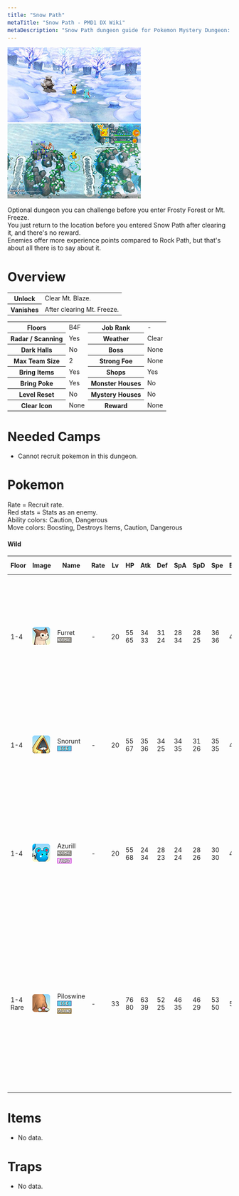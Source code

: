 ```yaml
---
title: "Snow Path"
metaTitle: "Snow Path - PMD1 DX Wiki"
metaDescription: "Snow Path dungeon guide for Pokemon Mystery Dungeon: Rescue Team DX."
---
```


<div class="pageTopImage dungeonPageTopImage2">
  <img src="../images/areas/frosty_forest_intro.jpg"/><img src="../images/areas/snow_path_2.jpg"/>
</div>

Optional dungeon you can challenge before you enter Frosty Forest or Mt. Freeze.<br/>You just return to the location before you entered Snow Path after clearing it, and there's no reward.<br/>Enemies offer more experience points compared to Rock Path, but that's about all there is to say about it.

# Overview

<table class="dungeonOverview">
  <tr>
    <th>Unlock</th>
    <td class="highlightYellow">Clear Mt. Blaze.</td>
  </tr>
  <tr>
    <th>Vanishes</th>
    <td class="highlightYellow">After clearing Mt. Freeze.</td>
  </tr>
</table>

<table class="dungeonTable">
  <tr>
    <th>Floors</th>
    <td>B4F</td>
    <th>Job Rank</th>
    <td>-</td>
  </tr>
  <tr>
    <th>Radar / Scanning</th>
    <td>Yes</td>
    <th>Weather</th>
    <td>Clear</td>
  </tr>
  <tr>
    <th>Dark Halls</th>
    <td>No</td>
    <th>Boss</th>
    <td>None</td>
  </tr>
  <tr>
    <th>Max Team Size</th>
    <td>2</td>
    <th>Strong Foe</th>
    <td>None</td>
  </tr>
  <tr>
    <th>Bring Items</th>
    <td>Yes</td>
    <th>Shops</th>
    <td>Yes</td>
  </tr>
  <tr>
    <th>Bring Poke</th>
    <td>Yes</td>
    <th>Monster Houses</th>
    <td>No</td>
  </tr>
  <tr>
    <th>Level Reset</th>
    <td>No</td>
    <th>Mystery Houses</th>
    <td>No</td>
  </tr>
  <tr>
    <th>Clear Icon</th>
    <td>None</td>
    <th>Reward</th>
    <td>None</td>
  </tr>
</table>

# Needed Camps

- Cannot recruit pokemon in this dungeon.

# Pokemon

Rate = Recruit rate.<br/>Red stats = Stats as an enemy.<br/>Ability colors: <span class="highlightYellow">Caution</span>, <span class="highlightOrange">Dangerous</span><br/>Move colors: <span class="boost">Boosting</span>, <span class="item">Destroys Items</span>, <span class="caution">Caution</span>, <span class="extreme">Dangerous</span>

#### Wild

|Floor|Image|Name|Rate|Lv|HP|Atk|Def|SpA|SpD|Spe|Exp|Ability + Moves|
|-|-|-|-|-|-|-|-|-|-|-|-|-|
|1-4|![Furret](../images/pokemon/162.png)|Furret<br/>![Normal](../images/type/normal.gif)|-|20|55<br/><span class="redText">65</span>|34<br/><span class="redText">33</span>|31<br/><span class="redText">24</span>|28<br/><span class="redText">34</span>|28<br/><span class="redText">25</span>|36<br/><span class="redText">36</span>|42|Run Away or Keen Eye<br/>Scratch / Foresight / Defense Curl /<br/>Agility / Quick Attack / Fury Swipes /<br/>Coil / Helping Hand|
|1-4|![Snorunt](../images/pokemon/361.png)|Snorunt<br/>![Ice](../images/type/ice.gif)|-|20|55<br/><span class="redText">67</span>|35<br/><span class="redText">36</span>|34<br/><span class="redText">25</span>|34<br/><span class="redText">35</span>|31<br/><span class="redText">26</span>|35<br/><span class="redText">35</span>|48|Inner Focus or Ice Body<br/>Ice Shard / Leer / Double Team /<br/>Bite / Powder Snow / Icy Wind|
|1-4|![Azurill](../images/pokemon/298.png)|Azurill<br/>![Normal](../images/type/normal.gif) ![Fairy](../images/type/fairy.gif)|-|20|55<br/><span class="redText">68</span>|24<br/><span class="redText">34</span>|28<br/><span class="redText">23</span>|24<br/><span class="redText">24</span>|28<br/><span class="redText">26</span>|30<br/><span class="redText">30</span>|40|Thick Fat or Huge Power<br/>Splash / Water Gun / Slam / Charm /<br/>Water Sport / Bubble / Bubble Beam /<br/>Helping Hand / Tail Whip|
|1-4<br/>Rare|![Piloswine](../images/pokemon/221.png)|Piloswine<br/>![Ice](../images/type/ice.gif) ![Ground](../images/type/ground.gif)|-|33|76<br/><span class="redText">80</span>|63<br/><span class="redText">39</span>|52<br/><span class="redText">25</span>|46<br/><span class="redText">35</span>|46<br/><span class="redText">29</span>|53<br/><span class="redText">50</span>|53|Oblivious or Snow Cloak<br/>Ancient Power / Peck / Odor Sleuth /<br/>Mud Sport / Ice Fang / Mud-Slap /<br/>Endure / Fury Attack / Mud Bomb /<br/>Icy Wind / Powder Snow / Take Down|

# Items

- No data.

# Traps

- No data.
